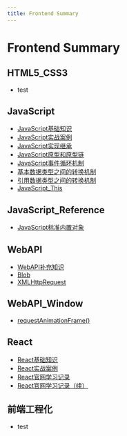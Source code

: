 ```yaml
---
title: Frontend Summary
---
```


# Frontend Summary



## HTML5_CSS3

- test



## JavaScript

- [JavaScript基础知识](/frontend/javascript/240618.md)
- [JavaScript实战案例](/frontend/javascript/241114.md)
- [JavaScript实现继承](/frontend/javascript/240610.md)
- [JavaScript原型和原型链](/frontend/javascript/240701.md)
- [JavaScript事件循环机制](/frontend/javascript/240529.md)
- [基本数据类型之间的转换机制](/frontend/javascript/240520.md)
- [引用数据类型之间的转换机制](/frontend/javascript/240521.md)
- [JavaScript_This](/frontend/javascript/241128.md)



## JavaScript_Reference

- [JavaScript标准内置对象](/frontend/javascript-reference/241105.md)



## WebAPI

- [WebAPI补充知识](/frontend/webapi/241109.md)
- [Blob](/frontend/webapi/241107.md)
- [XMLHttpRequest](/frontend/webapi/241106.md)



## WebAPI_Window

- [requestAnimationFrame()](/frontend/webapi-window/241108.md)



## React

- [React基础知识](/frontend/react/231215.md)
- [React实战案例](/frontend/react/231216.md)
- [React官网学习记录](/frontend/react/231220.md)
- [React官网学习记录（续）](/frontend/react/240730.md)



## 前端工程化

- test



